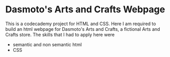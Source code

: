 # Dasmoto's Arts and Crafts Webpage

This is a codecademy project for HTML and CSS. Here I am required to build an html webpage for Dasmoto's Arts and Crafts, a fictional Arts and Crafts store. The skills that I had to apply here were

* semantic and non semantic html
* CSS


